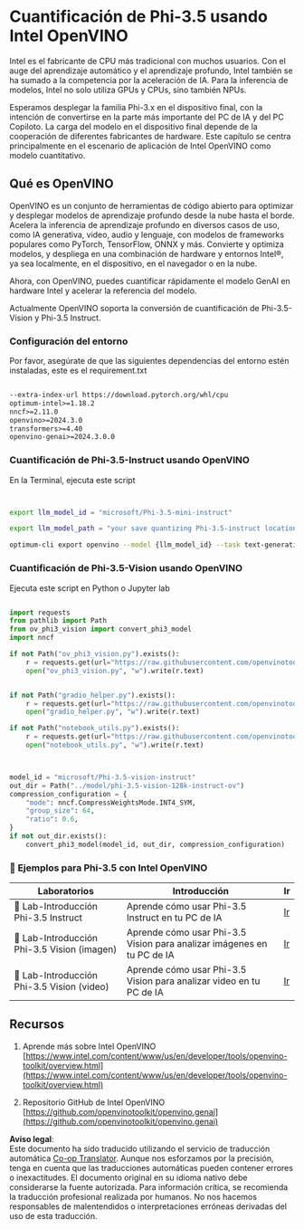 <!--
CO_OP_TRANSLATOR_METADATA:
{
  "original_hash": "3139a6a82f357a9f90f1fe51c4caf65a",
  "translation_date": "2025-07-16T21:58:28+00:00",
  "source_file": "md/01.Introduction/04/UsingIntelOpenVINOQuantifyingPhi.md",
  "language_code": "es"
}
-->
# **Cuantificación de Phi-3.5 usando Intel OpenVINO**

Intel es el fabricante de CPU más tradicional con muchos usuarios. Con el auge del aprendizaje automático y el aprendizaje profundo, Intel también se ha sumado a la competencia por la aceleración de IA. Para la inferencia de modelos, Intel no solo utiliza GPUs y CPUs, sino también NPUs.

Esperamos desplegar la familia Phi-3.x en el dispositivo final, con la intención de convertirse en la parte más importante del PC de IA y del PC Copiloto. La carga del modelo en el dispositivo final depende de la cooperación de diferentes fabricantes de hardware. Este capítulo se centra principalmente en el escenario de aplicación de Intel OpenVINO como modelo cuantitativo.

## **Qué es OpenVINO**

OpenVINO es un conjunto de herramientas de código abierto para optimizar y desplegar modelos de aprendizaje profundo desde la nube hasta el borde. Acelera la inferencia de aprendizaje profundo en diversos casos de uso, como IA generativa, video, audio y lenguaje, con modelos de frameworks populares como PyTorch, TensorFlow, ONNX y más. Convierte y optimiza modelos, y despliega en una combinación de hardware y entornos Intel®, ya sea localmente, en el dispositivo, en el navegador o en la nube.

Ahora, con OpenVINO, puedes cuantificar rápidamente el modelo GenAI en hardware Intel y acelerar la referencia del modelo.

Actualmente OpenVINO soporta la conversión de cuantificación de Phi-3.5-Vision y Phi-3.5 Instruct.

### **Configuración del entorno**

Por favor, asegúrate de que las siguientes dependencias del entorno estén instaladas, este es el requirement.txt

```txt

--extra-index-url https://download.pytorch.org/whl/cpu
optimum-intel>=1.18.2
nncf>=2.11.0
openvino>=2024.3.0
transformers>=4.40
openvino-genai>=2024.3.0.0

```

### **Cuantificación de Phi-3.5-Instruct usando OpenVINO**

En la Terminal, ejecuta este script

```bash


export llm_model_id = "microsoft/Phi-3.5-mini-instruct"

export llm_model_path = "your save quantizing Phi-3.5-instruct location"

optimum-cli export openvino --model {llm_model_id} --task text-generation-with-past --weight-format int4 --group-size 128 --ratio 0.6  --sym  --trust-remote-code {llm_model_path}


```

### **Cuantificación de Phi-3.5-Vision usando OpenVINO**

Ejecuta este script en Python o Jupyter lab

```python

import requests
from pathlib import Path
from ov_phi3_vision import convert_phi3_model
import nncf

if not Path("ov_phi3_vision.py").exists():
    r = requests.get(url="https://raw.githubusercontent.com/openvinotoolkit/openvino_notebooks/latest/notebooks/phi-3-vision/ov_phi3_vision.py")
    open("ov_phi3_vision.py", "w").write(r.text)


if not Path("gradio_helper.py").exists():
    r = requests.get(url="https://raw.githubusercontent.com/openvinotoolkit/openvino_notebooks/latest/notebooks/phi-3-vision/gradio_helper.py")
    open("gradio_helper.py", "w").write(r.text)

if not Path("notebook_utils.py").exists():
    r = requests.get(url="https://raw.githubusercontent.com/openvinotoolkit/openvino_notebooks/latest/utils/notebook_utils.py")
    open("notebook_utils.py", "w").write(r.text)



model_id = "microsoft/Phi-3.5-vision-instruct"
out_dir = Path("../model/phi-3.5-vision-128k-instruct-ov")
compression_configuration = {
    "mode": nncf.CompressWeightsMode.INT4_SYM,
    "group_size": 64,
    "ratio": 0.6,
}
if not out_dir.exists():
    convert_phi3_model(model_id, out_dir, compression_configuration)

```

### **🤖 Ejemplos para Phi-3.5 con Intel OpenVINO**

| Laboratorios    | Introducción | Ir |
| -------- | ------- |  ------- |
| 🚀 Lab-Introducción Phi-3.5 Instruct  | Aprende cómo usar Phi-3.5 Instruct en tu PC de IA    |  [Ir](../../../../../code/09.UpdateSamples/Aug/intel-phi35-instruct-zh.ipynb)    |
| 🚀 Lab-Introducción Phi-3.5 Vision (imagen) | Aprende cómo usar Phi-3.5 Vision para analizar imágenes en tu PC de IA      |  [Ir](../../../../../code/09.UpdateSamples/Aug/intel-phi35-vision-img.ipynb)    |
| 🚀 Lab-Introducción Phi-3.5 Vision (video)   | Aprende cómo usar Phi-3.5 Vision para analizar video en tu PC de IA    |  [Ir](../../../../../code/09.UpdateSamples/Aug/intel-phi35-vision-video.ipynb)    |

## **Recursos**

1. Aprende más sobre Intel OpenVINO [https://www.intel.com/content/www/us/en/developer/tools/openvino-toolkit/overview.html](https://www.intel.com/content/www/us/en/developer/tools/openvino-toolkit/overview.html)

2. Repositorio GitHub de Intel OpenVINO [https://github.com/openvinotoolkit/openvino.genai](https://github.com/openvinotoolkit/openvino.genai)

**Aviso legal**:  
Este documento ha sido traducido utilizando el servicio de traducción automática [Co-op Translator](https://github.com/Azure/co-op-translator). Aunque nos esforzamos por la precisión, tenga en cuenta que las traducciones automáticas pueden contener errores o inexactitudes. El documento original en su idioma nativo debe considerarse la fuente autorizada. Para información crítica, se recomienda la traducción profesional realizada por humanos. No nos hacemos responsables de malentendidos o interpretaciones erróneas derivadas del uso de esta traducción.